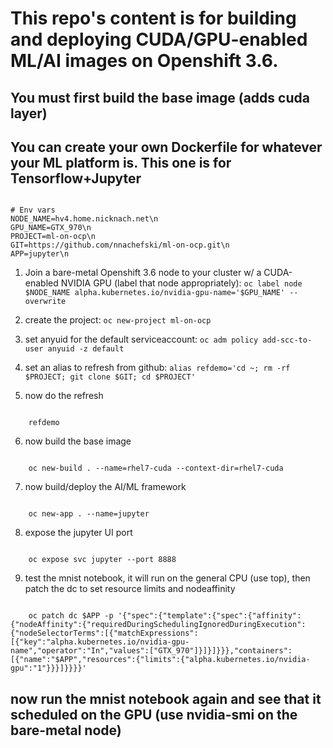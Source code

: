 # This repo's content is for building and deploying CUDA/GPU-enabled ML/AI images on Openshift 3.6.
## You must first build the base image (adds cuda layer)
## You can create your own Dockerfile for whatever your ML platform is.  This one is for Tensorflow+Jupyter

<code>
# Env vars
NODE_NAME=hv4.home.nicknach.net\n
GPU_NAME=GTX_970\n
PROJECT=ml-on-ocp\n
GIT=https://github.com/nnachefski/ml-on-ocp.git\n
APP=jupyter\n
</code>

1.  Join a bare-metal Openshift 3.6 node to your cluster w/ a CUDA-enabled NVIDIA GPU (label that node appropriately):
	`oc label node $NODE_NAME alpha.kubernetes.io/nvidia-gpu-name='$GPU_NAME' --overwrite`

2.  create the project:
	`oc new-project ml-on-ocp`

3.  set anyuid for the default serviceaccount:
	`oc adm policy add-scc-to-user anyuid -z default`

4.  set an alias to refresh from github:
	`alias refdemo='cd ~; rm -rf $PROJECT; git clone $GIT; cd $PROJECT'`

5.  now do the refresh
<code>
	refdemo
</code>

6.  now build the base image
<code>
	oc new-build . --name=rhel7-cuda --context-dir=rhel7-cuda
</code>

7.  now build/deploy the AI/ML framework
<code>
	oc new-app . --name=jupyter
</code>

8.  expose the jupyter UI port
<code>
	oc expose svc jupyter --port 8888
</code>

9.  test the mnist notebook, it will run on the general CPU (use top), then patch the dc to set resource limits and nodeaffinity 
<code>
	oc patch dc $APP -p '{"spec":{"template":{"spec":{"affinity":{"nodeAffinity":{"requiredDuringSchedulingIgnoredDuringExecution":{"nodeSelectorTerms":[{"matchExpressions":[{"key":"alpha.kubernetes.io/nvidia-gpu-name","operator":"In","values":["GTX_970"]}]}]}}},"containers":[{"name":"$APP","resources":{"limits":{"alpha.kubernetes.io/nvidia-gpu":"1"}}}]}}}}'
</code>

## now run the mnist notebook again and see that it scheduled on the GPU (use nvidia-smi on the bare-metal node)

